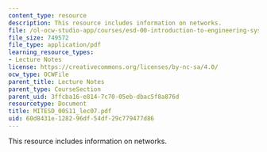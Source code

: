 ```yaml
---
content_type: resource
description: This resource includes information on networks.
file: /ol-ocw-studio-app/courses/esd-00-introduction-to-engineering-systems-spring-2011/60d8431e128296df54df29c779477d86_MITESD_00S11_lec07.pdf
file_size: 749572
file_type: application/pdf
learning_resource_types:
- Lecture Notes
license: https://creativecommons.org/licenses/by-nc-sa/4.0/
ocw_type: OCWFile
parent_title: Lecture Notes
parent_type: CourseSection
parent_uid: 3ffcba16-e814-7c70-05eb-dbac5f8a876d
resourcetype: Document
title: MITESD_00S11_lec07.pdf
uid: 60d8431e-1282-96df-54df-29c779477d86
---
```

This resource includes information on networks.